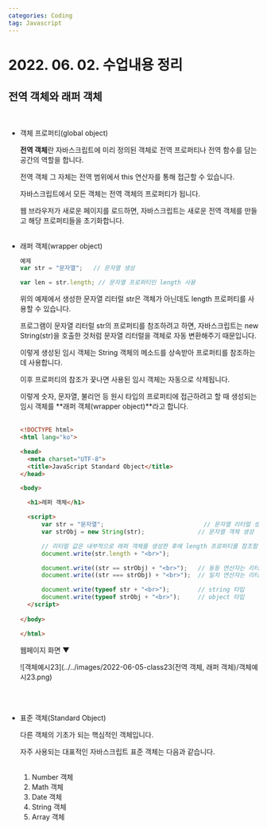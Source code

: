 ```yaml
---
categories: Coding	
tag: Javascript
---
```




# 2022. 06. 02. 수업내용 정리 

## 전역 객체와 래퍼 객체

<br>

* 객체 프로퍼티(global object)

  **전역 객체**란 자바스크립트에 미리 정의된 객체로 전역 프로퍼티나 전역 함수를 담는 공간의 역할을 합니다.<br>

  전역 객체 그 자체는 전역 범위에서 this 연산자를 통해 접근할 수 있습니다.<br>

  자바스크립트에서 모든 객체는 전역 객체의 프로퍼티가 됩니다.<br>

  웹 브라우저가 새로운 페이지를 로드하면, 자바스크립트는  새로운 전역 객체를 만들고 해당 프로퍼티들을 초기화합니다.<br><br>

* 래퍼 객체(wrapper object)

  ```javascript
  예제
  var str = "문자열";   // 문자열 생성
  
  var len = str.length; // 문자열 프로퍼티인 length 사용
  ```

  위의 예제에서 생성한 문자열 리터럴 str은 객체가 아닌데도 length 프로퍼티를 사용할 수 있습니다.<br>

  프로그램이 문자열 리터럴 str의 프로퍼티를 참조하려고 하면, 자바스크립트는 new String(str)을 호출한 것처럼 문자열 리터럴을 객체로 자동 변환해주기 때문입니다.<br>

  이렇게 생성된 임시 객체는 String 객체의 메소드를 상속받아 프로퍼티를 참조하는 데 사용합니다.<br>

  이후 프로퍼티의 참조가 끛나면 사용된 임시 객체는 자동으로 삭제됩니다.<br>

  이렇게 숫자, 문자열, 불리언 등 원시 타입의 프로퍼티에 접근하려고 할 때 생성되는 임시 객체를 **래퍼 객체(wrapper object)**라고 합니다.<br><br>

  ```html
  <!DOCTYPE html>
  <html lang="ko">
  
  <head>
  	<meta charset="UTF-8">
  	<title>JavaScript Standard Object</title>
  </head>
  
  <body>
  
  	<h1>레퍼 객체</h1>
  
  	<script>
  		var str = "문자열";							// 문자열 리터럴 생성
  		var strObj = new String(str);				// 문자열 객체 생성
  
  		// 리터럴 값은 내부적으로 래퍼 객체를 생성한 후에 length 프로퍼티를 참조함.
  		document.write(str.length + "<br>");
  
  		document.write((str == strObj) + "<br>");	// 동등 연산자는 리터럴 값과 해당 래퍼 객체를 동일하게 봄.
  		document.write((str === strObj) + "<br>");	// 일치 연산자는 리터럴 값과 해당 래퍼 객체를 구별함.
  
  		document.write(typeof str + "<br>");		// string 타입
  		document.write(typeof strObj + "<br>");		// object 타입
  	</script>
  	
  </body>
  
  </html>
  ```

  웹페이지 화면 ▼

  ![객체예시23](../../images/2022-06-05-class23(전역 객체, 래퍼 객체)/객체예시23.png)

  <br><br>

* 표준 객체(Standard Object)

  다른 객체의 기초가 되는 핵심적인 객체입니다.<br>

  자주 사용되는 대표적인 자바스크립트 표준 객체는 다음과 같습니다.<br>

  <br>

  1. Number 객체
  2. Math 객체
  3. Date 객체
  4. String 객체
  5. Array 객체

  